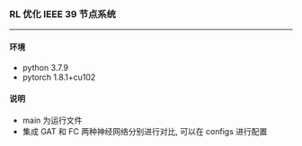 ### RL 优化 IEEE 39 节点系统
***
#### 环境
* python 3.7.9
* pytorch 1.8.1+cu102

#### 说明
* main 为运行文件
* 集成 GAT 和 FC 两种神经网络分别进行对比, 可以在 configs 进行配置